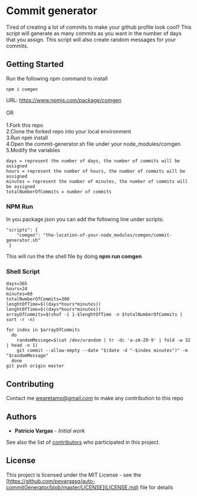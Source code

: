 # Commit generator

Tired of creating a lot of commits to make your github profile look cool? This script will generate as many commits as you want in the number of days that you assign. This script will also create random messages for your commits.

## Getting Started

Run the following npm command to install

```
npm i comgen
```

URL: https://www.npmjs.com/package/comgen
<br/>
<br/>
OR
<br/>
<br/>
1.Fork this repo
<br/>
2.Clone the forked repo into your local environment
<br/>
3.Run npm install
<br/>
4.Open the commit-generator.sh file under your node_modules/comgen
<br/>
5.Modify the variables

```
days = represent the number of days, the number of commits will be assigned
hours = represent the number of hours, the number of commits will be assigned
minutes = represent the number of minutes, the number of commits will be assigned
totalNumberOfCommits = number of commits
```

### NPM Run

In you package.json you can add the following line under scripts:

```
"scripts": {
    "comgen": "the-location-of-your-node_modules/comgen/commit-generator.sh"
 }
```

This will run the the shell file by doing <strong>npm run comgen</strong>

### Shell Script

```
days=365
hours=24
minutes=60
totalNumberOfCommits=300
lenghtOfTime=$((days*hours*minutes))
lenghtOfTime=$((days*hours*minutes))
arrayOfCommits=$(shuf -i 1-$lenghtOfTime -n $totalNumberOfCommits | sort -r -n)

for index in $arrayOfCommits
  do
    randomMessage=$(cat /dev/urandom | tr -dc 'a-zA-Z0-9' | fold -w 32 | head -n 1)
    git commit --allow-empty --date "$(date -d "-$index minutes")" -m "$randomMessage"
  done
git push origin master
```

## Contributing

Contact me wearetamo@gmail.com to make any contribution to this repo

## Authors

- **Patricio Vargas** - _Initial work_

See also the list of [contributors](https://github.com/pevargasg/auto-commitGenerator/graphs/contributors) who participated in this project.

## License

This project is licensed under the MIT License - see the [https://github.com/pevargasg/auto-commitGenerator/blob/master/LICENSE](LICENSE.md) file for details
